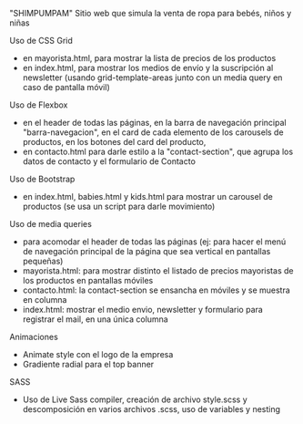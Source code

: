 "SHIMPUMPAM" 
Sitio web que simula la venta de ropa para bebés, niños y niñas

Uso de CSS Grid
- en mayorista.html, para mostrar la lista de precios de los productos
- en index.html, para mostrar los medios de envío y la suscripción al newsletter (usando grid-template-areas junto con un media query en caso de pantalla móvil)

Uso de Flexbox 
- en el header de todas las páginas, en la barra de navegación principal "barra-navegacion", en el card de cada elemento de los carousels de productos, en los botones del card del producto, 
- en contacto.html para darle estilo a la "contact-section", que agrupa los datos de contacto y el formulario de Contacto 

Uso de Bootstrap 
- en index.html, babies.html y kids.html para mostrar un carousel de productos (se usa un script para darle movimiento)

Uso de media queries 
- para acomodar el header de todas las páginas (ej: para hacer el menú de navegación principal de la página que sea vertical en pantallas pequeñas)
- mayorista.html: para mostrar distinto el listado de precios mayoristas de los productos en pantallas móviles
- contacto.html: la contact-section se ensancha en móviles y se muestra en columna
- index.html: mostrar el medio envio, newsletter y formulario para registrar el mail, en una única columna 

Animaciones
- Animate style con el logo de la empresa
- Gradiente radial para el top banner

SASS
- Uso de Live Sass compiler, creación de archivo style.scss y descomposición en varios archivos .scss, uso de variables y nesting 